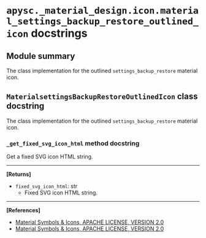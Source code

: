 # `apysc._material_design.icon.material_settings_backup_restore_outlined_icon` docstrings

## Module summary

The class implementation for the outlined `settings_backup_restore` material icon.

## `MaterialsettingsBackupRestoreOutlinedIcon` class docstring

The class implementation for the outlined `settings_backup_restore` material icon.

### `_get_fixed_svg_icon_html` method docstring

Get a fixed SVG icon HTML string.<hr>

**[Returns]**

- `fixed_svg_icon_html`: str
  - Fixed SVG icon HTML string.

<hr>

**[References]**

- [Material Symbols & Icons, APACHE LICENSE, VERSION 2.0](https://fonts.google.com/icons?icon.size=24&icon.color=%23e8eaed)
- [Material Symbols & Icons, APACHE LICENSE, VERSION 2.0](https://www.apache.org/licenses/LICENSE-2.0.html)